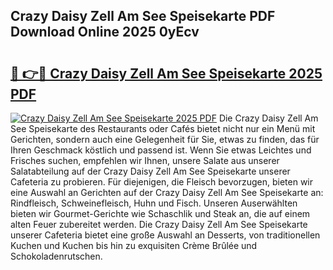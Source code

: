## Crazy Daisy Zell Am See Speisekarte PDF Download Online 2025 0yEcv

# <h2><a href="http://gc7xd6.nevu.top/?p=Crazy+Daisy+Zell+Am+See+Speisekarte">🔗 👉🔴 Crazy Daisy Zell Am See Speisekarte 2025 PDF</a></h2>

[![Crazy Daisy Zell Am See Speisekarte 2025 PDF](https://i.imgur.com/dBaPXMq.png)](http://gc7xd6.nevu.top/?p=Crazy+Daisy+Zell+Am+See+Speisekarte)
Die Crazy Daisy Zell Am See Speisekarte des Restaurants oder Cafés bietet nicht nur ein Menü mit Gerichten, sondern auch eine Gelegenheit für Sie, etwas zu finden, das für Ihren Geschmack köstlich und passend ist. Wenn Sie etwas Leichtes und Frisches suchen, empfehlen wir Ihnen, unsere Salate aus unserer Salatabteilung auf der Crazy Daisy Zell Am See Speisekarte unserer Cafeteria zu probieren. Für diejenigen, die Fleisch bevorzugen, bieten wir eine Auswahl an Gerichten auf der Crazy Daisy Zell Am See Speisekarte an: Rindfleisch, Schweinefleisch, Huhn und Fisch. Unseren Auserwählten bieten wir Gourmet-Gerichte wie Schaschlik und Steak an, die auf einem alten Feuer zubereitet werden. Die Crazy Daisy Zell Am See Speisekarte unserer Cafeteria bietet eine große Auswahl an Desserts, von traditionellen Kuchen und Kuchen bis hin zu exquisiten Crème Brûlée und Schokoladenrutschen.
